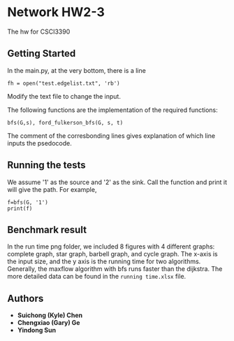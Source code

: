 # Network HW2-3

The hw for CSCI3390

## Getting Started
In the main.py, at the very bottom, there is a line
```
fh = open("test.edgelist.txt", 'rb')
```
Modify the text file to change the input.

The following functions are the implementation of the required functions:
```
bfs(G,s), ford_fulkerson_bfs(G, s, t)
```
The comment of the corresbonding lines gives explanation of which line inputs the psedocode.

## Running the tests
We assume '1' as the source and '2' as the sink. Call the function and print it will give the path. For example,
```
f=bfs(G, '1')
print(f)
```

## Benchmark result
In the run time png folder, we included 8 figures with 4 different graphs: complete graph, star graph, barbell graph, and cycle graph.
The x-axis is the input size, and the y axis is the running time for two algorithms. Generally, the maxflow algorithm with bfs runs faster than the dijkstra.
The more detailed data can be found in the ```running time.xlsx``` file.
## Authors

* **Suichong (Kyle) Chen** 
* **Chengxiao (Gary) Ge** 
* **Yindong Sun** 

